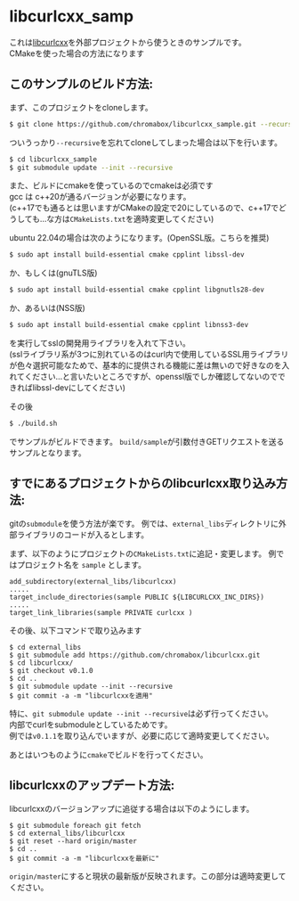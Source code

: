 # libcurlcxx_samp

これは[libcurlcxx](https://github.com/chromabox/libcurlcxx)を外部プロジェクトから使うときのサンプルです。  
CMakeを使った場合の方法になります

## このサンプルのビルド方法:

まず、このプロジェクトをcloneします。
```bash
$ git clone https://github.com/chromabox/libcurlcxx_sample.git --recursive
```
ついうっかり`--recursive`を忘れてcloneしてしまった場合は以下を行います。  
```bash
$ cd libcurlcxx_sample
$ git submodule update --init --recursive
```
また、ビルドにcmakeを使っているのでcmakeは必須です  
gcc は c++20が通るバージョンが必要になります。  
(c++17でも通るとは思いますがCMakeの設定で20にしているので、c++17でどうしても…な方は`CMakeLists.txt`を適時変更してください)  
  
ubuntu 22.04の場合は次のようになります。(OpenSSL版。こちらを推奨)  
```bash
$ sudo apt install build-essential cmake cpplint libssl-dev 
```
か、もしくは(gnuTLS版)
```bash
$ sudo apt install build-essential cmake cpplint libgnutls28-dev
```
か、あるいは(NSS版)
```bash
$ sudo apt install build-essential cmake cpplint libnss3-dev 
```
を実行してsslの開発用ライブラリを入れて下さい。  
(sslライブラリ系が3つに別れているのはcurl内で使用しているSSL用ライブラリが色々選択可能なためで、基本的に提供される機能に差は無いので好きなのを入れてください…と言いたいところですが、openssl版でしか確認してないのでできればlibssl-devにしてください)  
  
その後
```bash
$ ./build.sh
```
でサンプルがビルドできます。
`build/sample`が引数付きGETリクエストを送るサンプルとなります。  

## すでにあるプロジェクトからのlibcurlcxx取り込み方法:

gitの`submodule`を使う方法が楽です。
例では、`external_libs`ディレクトリに外部ライブラリのコードが入るとします。

まず、以下のようにプロジェクトの`CMakeLists.txt`に追記・変更します。
例ではプロジェクト名を `sample` とします。  
```
add_subdirectory(external_libs/libcurlcxx)
.....
target_include_directories(sample PUBLIC ${LIBCURLCXX_INC_DIRS})
.....
target_link_libraries(sample PRIVATE curlcxx )

```
その後、以下コマンドで取り込みます
```
$ cd external_libs
$ git submodule add https://github.com/chromabox/libcurlcxx.git
$ cd libcurlcxx/
$ git checkout v0.1.0
$ cd ..
$ git submodule update --init --recursive
$ git commit -a -m "libcurlcxxを適用"
```
特に、`git submodule update --init --recursive`は必ず行ってください。  
内部でcurlをsubmoduleとしているためです。  
例では`v0.1.1`を取り込んでいますが、必要に応じて適時変更してください。

あとはいつものように`cmake`でビルドを行ってください。

## libcurlcxxのアップデート方法:

libcurlcxxのバージョンアップに追従する場合は以下のようにします。
```
$ git submodule foreach git fetch
$ cd external_libs/libcurlcxx
$ git reset --hard origin/master
$ cd ..
$ git commit -a -m "libcurlcxxを最新に"
```
`origin/master`にすると現状の最新版が反映されます。この部分は適時変更してください。  

